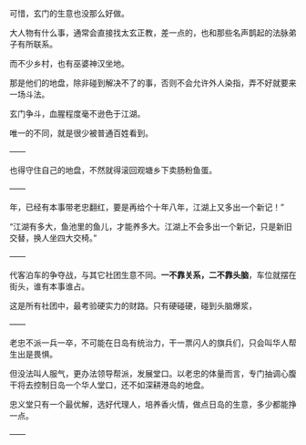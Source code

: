 可惜，玄门的生意也没那么好做。

大人物有什么事，通常会直接找太玄正教，差一点的，也和那些名声鹊起的法脉弟子有所联系。

而不少乡村，也有巫婆神汉坐地。

那是他们的地盘，除非碰到解决不了的事，否则不会允许外人染指，弄不好就要来一场斗法。

玄门争斗，血腥程度毫不逊色于江湖。

唯一的不同，就是很少被普通百姓看到。

——

也得守住自己的地盘，不然就得滚回观塘乡下卖肠粉鱼蛋。

——

年，已经有本事带老忠翻红，要是再给个十年八年，江湖上又多出一个新记！”

“江湖有多大，鱼池里的鱼儿，才能养多大。江湖上不会多出一个新记，只是新旧交替，换人坐四大交椅。”

——

代客泊车的争夺战，与其它社团生意不同。**一不靠关系，二不靠头脑**，车位就摆在街头，谁有本事谁占。

这是所有社团中，最考验硬实力的财路。只有硬碰硬，碰到头脑爆浆，

——

老忠不派一兵一卒，不可能在日岛有统治力，干一票闪人的旗兵们，只会叫华人帮生出是畏惧。

但没法叫人服气，更办法领导帮派，发展堂口。以老忠的体量而言，专门抽调心腹干将去控制日岛一个华人堂口，还不如深耕港岛的地盘。

忠义堂只有一个最优解，选好代理人，培养香火情，做点日岛的生意，多少都能挣一点。

——

